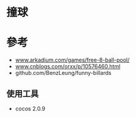 # 撞球

# 參考
* www.arkadium.com/games/free-8-ball-pool/
* www.cnblogs.com/orxx/p/10576460.html
* github.com/BenzLeung/funny-billards

## 使用工具
* cocos 2.0.9
